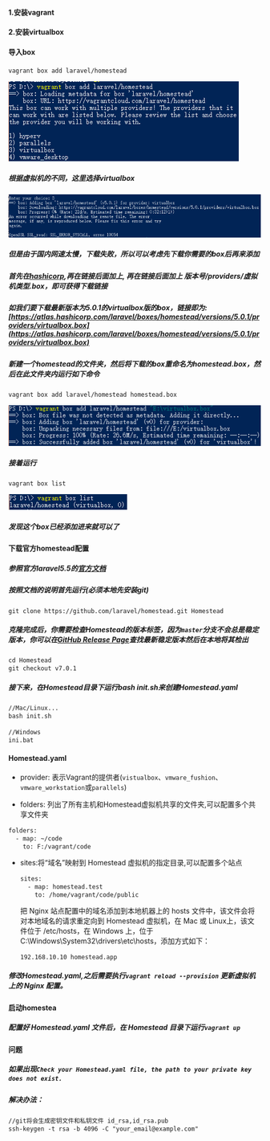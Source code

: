 #### 1.安装vagrant

#### 2.安装virtualbox

#### 导入box

`vagrant box add laravel/homestead`

![](/assets/20180118225040.png)

##### 根据虚拟机的不同，这里选择virtualbox

![](/assets/20180118225750.png)

##### 但是由于国内网速太慢，下载失败，所以可以考虑先下载你需要的box后再来添加

##### 首先在[hashicorp](https://app.vagrantup.com/laravel/boxes/homestead),再在链接后面加上, 再在链接后面加上 **版本号/providers/虚拟机类型.box**，即可获得下载链接

##### 如我们要下载最新版本为5.0.1的virtualbox版的box，链接即为:[https://atlas.hashicorp.com/laravel/boxes/homestead/versions/5.0.1/providers/virtualbox.box](https://atlas.hashicorp.com/laravel/boxes/homestead/versions/5.0.1/providers/virtualbox.box)

##### 新建一个homestead的文件夹，然后将下载的box重命名为homestead.box，然后在此文件夹内运行如下命令

```
vagrant box add laravel/homestead homestead.box
```

![](/assets/20180118225904.png)

##### 接着运行

```
vagrant box list
```

![](/assets/20180118230038.png)

##### 发现这个box已经添加进来就可以了

#### 下载官方homestead配置

##### 参照官方laravel5.5的[官方文档](http://laravelacademy.org/post/7658.html)

##### 按照文档的说明首先运行\(必须本地先安装git\)

```
git clone https://github.com/laravel/homestead.git Homestead
```

##### 克隆完成后，你需要检查Homestead的版本标签，因为`master`分支不会总是稳定版本，你可以在[GitHub Release Page](https://github.com/laravel/homestead/releases)查找最新稳定版本然后在本地将其检出
```
cd Homestead
git checkout v7.0.1
```
##### 接下来，在Homestead目录下运行bash init.sh来创建Homestead.yaml
```
//Mac/Linux...
bash init.sh

//Windows
ini.bat
```

#### Homestead.yaml

* provider: 表示Vagrant的提供者(`vistualbox`、`vmware_fushion`、`vmware_workstation`或`parallels`)

* folders: 列出了所有主机和Homestead虚拟机共享的文件夹,可以配置多个共享文件夹
 ```
 folders:
   - map: ~/code
     to: F:/vagrant/code
  ```
* sites:将“域名”映射到 Homestead 虚拟机的指定目录,可以配置多个站点
  ```
  sites:
    - map: homestead.test
      to: /home/vagrant/code/public
  ````
  把 Nginx 站点配置中的域名添加到本地机器上的 hosts 文件中，该文件会将对本地域名的请求重定向到 Homestead 虚拟机，在 Mac 或 Linux上，该文件位于 /etc/hosts，在 Windows 上，位于 C:\Windows\System32\drivers\etc\hosts，添加方式如下：
  ```
  192.168.10.10 homestead.app
  ```
##### 修改Homestead.yaml,之后需要执行`vagrant reload --provision` 更新虚拟机上的 Nginx 配置。


#### 启动homestea
##### 配置好 Homestead.yaml 文件后，在 Homestead 目录下运行`vagrant up`

#### 问题
##### 如果出现`Check your Homestead.yaml file, the path to your private key does not exist.`
##### 解决办法：
```
//git将会生成密钥文件和私钥文件 id_rsa,id_rsa.pub
ssh-keygen -t rsa -b 4096 -C "your_email@example.com"
```

